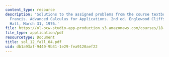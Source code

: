 ```yaml
---
content_type: resource
description: 'Solutions to the assigned problems from the course textbook: Hildebrand,
  Francis. Advanced Calculus for Applications. 2nd ed. Englewood Cliffs: Prentice
  Hall, March 31, 1976.'
file: https://ol-ocw-studio-app-production.s3.amazonaws.com/courses/18-075-advanced-calculus-for-engineers-fall-2004/db1a93af94409b311e29fea9120aef22_sol_12_fall_04.pdf
file_type: application/pdf
resourcetype: Document
title: sol_12_fall_04.pdf
uid: db1a93af-9440-9b31-1e29-fea9120aef22
---
```


